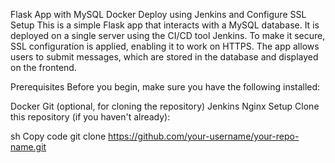 Flask App with MySQL Docker Deploy using Jenkins and Configure SSL Setup
This is a simple Flask app that interacts with a MySQL database. It is deployed on a single server using the CI/CD tool Jenkins. To make it secure, SSL configuration is applied, enabling it to work on HTTPS. The app allows users to submit messages, which are stored in the database and displayed on the frontend.

Prerequisites
Before you begin, make sure you have the following installed:

Docker
Git (optional, for cloning the repository)
Jenkins
Nginx
Setup
Clone this repository (if you haven't already):

sh
Copy code
git clone https://github.com/your-username/your-repo-name.git
